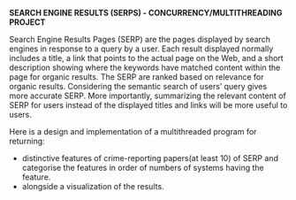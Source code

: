 **SEARCH ENGINE RESULTS (SERPS) - CONCURRENCY/MULTITHREADING PROJECT**

Search Engine Results Pages (SERP) are the pages displayed by search engines in response to a query by a user. Each result displayed normally includes a title, a link that points to the actual page on the Web, and a short description showing where the keywords have matched content within the page for organic results. The SERP are ranked based on relevance for organic results. Considering the semantic search of users’ query gives more accurate SERP. More importantly, summarizing the relevant content of SERP for users instead of the displayed titles and links will be more useful to users.

Here is a design and implementation of a multithreaded program for returning: 
- distinctive features of crime-reporting papers(at least 10) of SERP and categorise the features in order of numbers of systems having the feature.
- alongside a visualization of the results.
